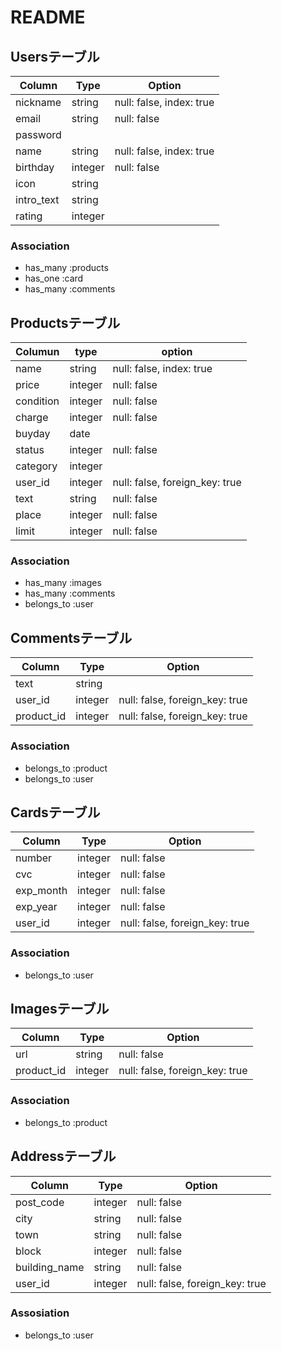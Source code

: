 # README


## Usersテーブル

| Column  | Type  |  Option |
|---|---|---|
| nickname  |  string | null: false, index: true  |
| email  | string  | null: false  |
| password  |
| name  | string  | null: false, index: true  |
| birthday  | integer  | null: false  |
| icon  | string  |
| intro_text  | string  |
| rating  | integer  |


### Association
- has_many :products
- has_one :card
- has_many :comments

## Productsテーブル

| Columun  | type  | option  |
|---|---|---|
| name  | string  | null: false, index: true  |
| price  | integer  | null: false  |
| condition  | integer  | null: false  |
| charge  | integer  | null: false  |
| buyday  | date  |
| status  | integer  | null: false  |
| category  | integer  | 
| user_id  | integer  | null: false, foreign_key: true  |
| text  | string  | null: false  |
| place  | integer  | null: false  |
| limit  | integer  | null: false  |


### Association
- has_many :images
- has_many :comments
- belongs_to :user


## Commentsテーブル

| Column  | Type  | Option  |
|---|---|---|
| text  | string  |   |
| user_id  | integer  | null: false, foreign_key: true  |
| product_id  | integer  | null: false, foreign_key: true  |

### Association
- belongs_to :product
- belongs_to :user


## Cardsテーブル

| Column  | Type  | Option  |
|---|---|---|
| number  | integer  | null: false  |
| cvc  | integer  | null: false  |
| exp_month  | integer  | null: false  |
| exp_year  | integer  | null: false  |
| user_id  | integer  | null: false, foreign_key: true  |

### Association
- belongs_to :user


## Imagesテーブル

| Column  | Type  | Option  |
|---|---|---|
| url  | string  | null: false  |
| product_id | integer | null: false, foreign_key: true  |

### Association
- belongs_to :product


## Addressテーブル

| Column  | Type  | Option  |
|---|---|---|
| post_code  | integer  | null: false  |
| city  | string  | null: false  |
| town  | string  | null: false  |
| block  | integer  | null: false  |
| building_name  | string  | null: false  |
| user_id  | integer  | null: false, foreign_key: true  |

### Assosiation
- belongs_to :user